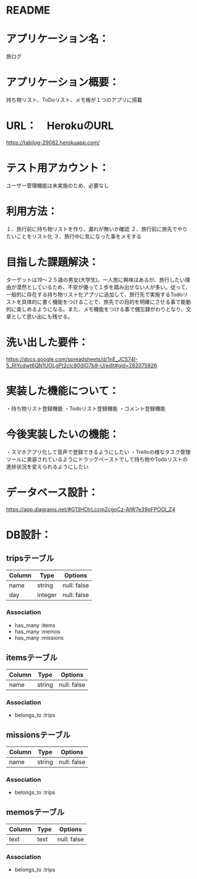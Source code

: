 # README

# アプリケーション名：
旅ログ

# アプリケーション概要：
持ち物リスト、ToDoリスト、メモ帳が１つのアプリに搭載

# URL：　HerokuのURL
https://tabilog-29082.herokuapp.com/

# テスト用アカウント：
ユーザー管理機能は未実施のため、必要なし

# 利用方法：
１、旅行前に持ち物リストを作り、漏れが無いか確認
２、旅行前に旅先でやりたいことをリスト化
３、旅行中に気になった事をメモする

# 目指した課題解決：

ターゲットは19〜２５歳の男女(大学生)。一人旅に興味はあるが、旅行したい理由が漠然としているため、不安が優って１歩を踏み出せない人が多い。従って、一般的に存在する持ち物リスト化アプリに追加して、旅行先で実施するTodoリストを具体的に書く機能をつけることで、旅先での目的を明確にさせる事で能動的に楽しめるようになる。また、メモ機能をつける事で備忘録がわりとなり、文章として思い出にも残せる。

# 洗い出した要件：
https://docs.google.com/spreadsheets/d/1nE_JCS74I-5_RIYcdwt6QN1UOLgPt2clc80dIO7b9-U/edit#gid=282075926

# 実装した機能について：
・持ち物リスト登録機能
・Todoリスト登録機能
・コメント登録機能

# 今後実装したいの機能：
・スマホアプリ化して音声で登録できるようにしたい
・Trelloの様なタスク管理ツールに実装されているようにドラッグペーストでして持ち物やTodoリストの進捗状況を変えられるようにしたい

# データベース設計：
https://app.diagrams.net/#G13HOlrLccmZcgoCz-AlW7e39oFPOOI_Z4


# DB設計：
## tripsテーブル

| Column | Type       | Options     |
| ------ | ---------- | ----------- |
| name   | string     | null: false |
| day    | integer    | null: false |

### Association
- has_many :items
- has_many :memos
- has_many :missions

## itemsテーブル

| Column | Type       | Options     |
| ------ | ---------- | ----------- |
| name   | string     | null: false |


### Association
- belongs_to :trips

## missionsテーブル

| Column | Type       | Options     |
| ------ | ---------- | ----------- |
| name   | string     | null: false |

### Association
- belongs_to :trips

## memosテーブル

| Column | Type       | Options     |
| ------ | ---------- | ----------- |
| text   | text       | null: false |


### Association
- belongs_to :trips
